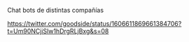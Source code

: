 Chat bots de distintas compañías

https://twitter.com/goodside/status/1606611869661384706?t=Um90NCjiSlw1hDrgRLjBxg&s=08
